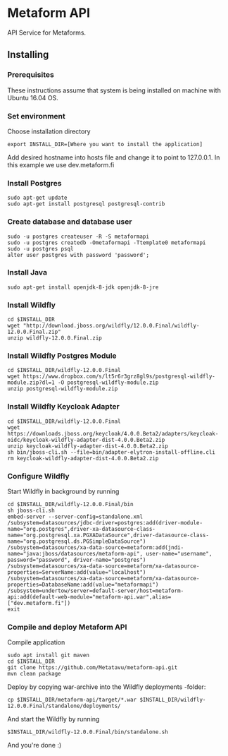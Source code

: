 # Metaform API

API Service for Metaforms.

## Installing 

### Prerequisites

These instructions assume that system is being installed on machine with Ubuntu 16.04 OS. 

### Set environment

Choose installation directory

    export INSTALL_DIR=[Where you want to install the application] 
   
Add desired hostname into hosts file and change it to point to 127.0.0.1. In this example we use dev.metaform.fi

### Install Postgres

    sudo apt-get update
    sudo apt-get install postgresql postgresql-contrib

### Create database and database user

    sudo -u postgres createuser -R -S metaformapi
    sudo -u postgres createdb -Ometaformapi -Ttemplate0 metaformapi
    sudo -u postgres psql 
    alter user postgres with password 'password';    
    
### Install Java
  
    sudo apt-get install openjdk-8-jdk openjdk-8-jre

### Install Wildfly

    cd $INSTALL_DIR
    wget "http://download.jboss.org/wildfly/12.0.0.Final/wildfly-12.0.0.Final.zip"
    unzip wildfly-12.0.0.Final.zip
    
### Install Wildfly Postgres Module

    cd $INSTALL_DIR/wildfly-12.0.0.Final
    wget https://www.dropbox.com/s/lt5r6r3grz8gl9s/postgresql-wildfly-module.zip?dl=1 -O postgresql-wildfly-module.zip
    unzip postgresql-wildfly-module.zip
    
### Install Wildfly Keycloak Adapter

    cd $INSTALL_DIR/wildfly-12.0.0.Final
    wget https://downloads.jboss.org/keycloak/4.0.0.Beta2/adapters/keycloak-oidc/keycloak-wildfly-adapter-dist-4.0.0.Beta2.zip
    unzip keycloak-wildfly-adapter-dist-4.0.0.Beta2.zip
    sh bin/jboss-cli.sh --file=bin/adapter-elytron-install-offline.cli
    rm keycloak-wildfly-adapter-dist-4.0.0.Beta2.zip

### Configure Wildfly

Start Wildfly in background by running
    
    cd $INSTALL_DIR/wildfly-12.0.0.Final/bin
    sh jboss-cli.sh
    embed-server --server-config=standalone.xml
    /subsystem=datasources/jdbc-driver=postgres:add(driver-module-name="org.postgres",driver-xa-datasource-class-name="org.postgresql.xa.PGXADataSource",driver-datasource-class-name="org.postgresql.ds.PGSimpleDataSource")
    /subsystem=datasources/xa-data-source=metaform:add(jndi-name="java:jboss/datasources/metaform-api", user-name="username", password="password", driver-name="postgres")
    /subsystem=datasources/xa-data-source=metaform/xa-datasource-properties=ServerName:add(value="localhost")
    /subsystem=datasources/xa-data-source=metaform/xa-datasource-properties=DatabaseName:add(value="metaformapi")
    /subsystem=undertow/server=default-server/host=metaform-api:add(default-web-module="metaform-api.war",alias=["dev.metaform.fi"])
    exit
    
### Compile and deploy Metaform API

Compile application

    sudo apt install git maven
    cd $INSTALL_DIR
    git clone https://github.com/Metatavu/metaform-api.git
    mvn clean package
    
Deploy by copying war-archive into the Wildfly deployments -folder:

    cp $INSTALL_DIR/metaform-api/target/*.war $INSTALL_DIR/wildfly-12.0.0.Final/standalone/deployments/

And start the Wildfly by running

    $INSTALL_DIR/wildfly-12.0.0.Final/bin/standalone.sh

And you're done :)
